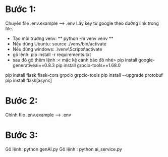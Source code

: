 # Bước 1:
Chuyển file .env.example --> .env
Lấy key từ google theo đường link trong file.
- Tạo môi trường venv:
  ** python -m venv venv **
- Nếu dùng Ubuntu: source ./venv/bin/activate
- Nếu dùng windows: .\venv\Scripts\activate
- gõ lệnh:
  pip install -r requirements.txt
- sau đó gõ thêm lệnh :< mặc kệ cảnh báo đỏ nhé>
  pip install google-generativeai==0.8.3
  pip install grpcio-tools==1.68.0

pip install flask flask-cors grpcio grpcio-tools
pip install --upgrade protobuf
pip install flask[async]

# Bước 2:
Chỉnh file .env.example --> .env
# Bước 3:
Gõ lệnh: python genAI.py
Gõ lệnh : python ai_service.py




